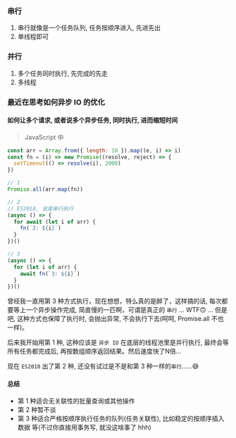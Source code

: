 ### 串行

1. 串行就像是一个任务队列, 任务按顺序进入, 先进先出
2. 单线程即可


### 并行

1. 多个任务同时执行, 先完成的先走
2. 多线程

### 最近在思考如何异步 IO 的优化

#### 如何让多个请求, 或者说多个异步任务, **同时**执行, 进而缩短时间

> JavaScript 中
```javascript
const arr = Array.from({ length: 10 }).map((e, i) => i)
const fn = (i) => new Promise((resolve, reject) => {
  setTimeout(() => resolve(i), 2000)
})

// 1
Promise.all(arr.map(fn))

// 2
// ES2018, 说是串行执行
(async () => {
  for await (let i of arr) {
    fn(`2: ${i}`)
  }
})()

// 3
(async () => {
  for (let i of arr) {
    await fn(`3: ${i}`)
  }
})()

```

曾经我一直用第 3 种方式执行，现在想想，特么真的是醉了，这样搞的话, 每次都要等上一个异步操作完成, 简直慢的一匹啊，可谓是真正的 `串行` ... WTF🙃 ... 但是吧, 这种方式也保障了执行时, 会抛出异常, 不会执行下去(呵呵, Promise.all 不也一样)。

后来我开始用第 1 种, 这种应该是 `异步 IO` 在底层的线程池里是并行执行, 最终会等所有任务都完成后, 再按数组顺序返回结果。然后速度快了N倍...

现在 `ES2018` 出了第 2 种, 还没有试过是不是和第 3 种一样的`串行`......😅

#### 总结

- 第 1 种适合无关联性的批量查询或其他操作
- 第 2 种暂不谈
- 第 3 种适合严格按顺序执行任务的队列(任务关联性), 比如稳定的按顺序插入数据 等(不过你直接用事务写, 就没这啥事了 hhh)
